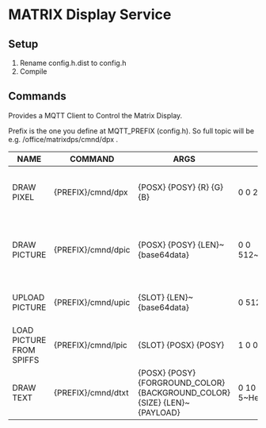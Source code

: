 # MATRIX Display Service

## Setup

1. Rename config.h.dist to config.h
2. Compile

## Commands

Provides a MQTT Client to Control the Matrix Display. 

Prefix is the one you define at MQTT_PREFIX (config.h). So full topic will be e.g. /office/matrixdps/cmnd/dpx .


NAME |COMMAND | ARGS |  EXAMPLE | Comment 
 -- | --- | --- | --- | ---
DRAW PIXEL | {PREFIX}/cmnd/dpx | {POSX} {POSY} {R} {G} {B} | 0 0 255 0 0 | Draws Pixel directly to the screen
DRAW PICTURE | {PREFIX}/cmnd/dpic | {POSX} {POSY} {LEN}~{base64data} | 0 0 512~data:image/png;base64,... | Draws Picture directly from Network Stream
UPLOAD PICTURE | {PREFIX}/cmnd/upic | {SLOT} {LEN}~{base64data} | 0 512~data:image/png;base64 | Uploads Picture to SPIFF of ESP
LOAD PICTURE FROM SPIFFS | {PREFIX}/cmnd/lpic | {SLOT} {POSX} {POSY} | 1 0 0
DRAW TEXT | {PREFIX}/cmnd/dtxt | {POSX} {POSY} {FORGROUND_COLOR} {BACKGROUND_COLOR} {SIZE} {LEN}~{PAYLOAD} | 0 10 #00FF00 #000000 1 5~Hello | Draws a text to the screen


